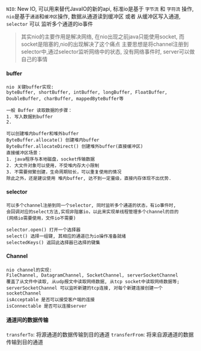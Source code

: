 
`NIO`: New IO, 可以用来替代JavaIO的新的api, 标准io是基于 `字节流` 和 `字符流` 操作, 
`nio`是基于`通道`和`缓冲区`操作, 数据从通道读到缓冲区 或者 从缓冲区写入通道, `selector` 可以
监听多个通道的io事件
> 其实nio的主要作用是解决网络, 在nio出现之前java只能使用socket, 而socket是阻塞的,nio的出现解决了这个痛点
> 主要思想是将channel注册到selector中,通过selector监听网络中的状态, 没有网络事件时, server可以做自己的事情

#### buffer
```
nio 关键buffer实现: 
byteBuffer, shortBuffer, intBuffer, longBuffer, FloatBuffer, DoubleBuffer, charBuffer, mappedByteBuffer等

一般 Buffer 读取数据的步骤：
1. 写入数据到buffer
2. 

可以创建堆内buffer和堆外buffer
ByteBuffer.allocate() 创建堆内buffer
ByteBuffer.allocateDirect() 创建堆外buffer(直接缓冲区)
直接缓冲区场景：
1. java程序与本地磁盘，socket传输数据
2. 大文件对象可以使用，不受堆内存大小限制
3. 不需要频繁创建，生命周期较长，可以重复使用的情况
除此之外，还是建议使用 堆内buffer, 达不到一定量级，直接内存体现不出优势.
```

#### selector
```
可以多个channel注册到同一个selector, 同时监听多个通道的状态，有io事件时, 
会回调对应的select方法,实现非阻塞io，以此来实现单线程管理多个channel的目的
(网络io需要使用，文件io不需要)

selector.open() 打开一个选择器
select() 选择一组键, 其相应的通道已为io操作准备就绪
selectedKeys() 返回此选择器已选择的键集
```

#### Channel
```
nio channel的实现:
FileChannel, DatagramChannel, SocketChannel, serverSocketChannel
覆盖了从文件中读取, 从udp报文中读取网络数据, 从tcp socket中读取网络数据等;
serverSocketChannel 可以监听新建的tcp连接, 对每个新建连接创建一个 socketChannel 
isAcceptable 是否可以接受客户端的连接
isConnectable 是否可以连接server
```

#### 通道间的数据传输
`transferTo`: 将源通道的数据传输到目的通道
`transferFrom`: 将来自源通道的数据传输到目的通道

